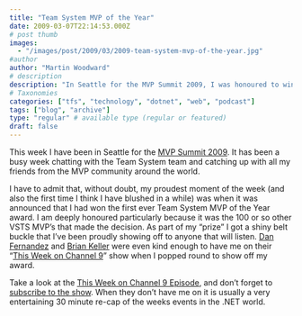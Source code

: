 ```yaml
---
title: "Team System MVP of the Year"
date: 2009-03-07T22:14:53.000Z
# post thumb
images:
  - "/images/post/2009/03/2009-team-system-mvp-of-the-year.jpg"
#author
author: "Martin Woodward"
# description
description: "In Seattle for the MVP Summit 2009, I was honoured to win the inaugural Team System MVP of the Year award, celebrated with a shiny new belt buckle."
# Taxonomies
categories: ["tfs", "technology", "dotnet", "web", "podcast"]
tags: ["blog", "archive"]
type: "regular" # available type (regular or featured)
draft: false
---
```

[](http://channel9.msdn.com/shows/This+Week+On+Channel+9/This-Week-Martin-Woodward-MVP-Summit-Web-Perf-Show-Off-and-a-VSTS-Pep-Talk/)   

This week I have been in Seattle for the [MVP Summit 2009](http://mvp.support.microsoft.com/gp/MVPsummit). It has been a busy week chatting with the Team System team and catching up with all my friends from the MVP community around the world.  

I have to admit that, without doubt, my proudest moment of the week (and also the first time I think I have blushed in a while) was when it was announced that I had won the first ever Team System MVP of the Year award.  I am deeply honoured particularly because it was the 100 or so other VSTS MVP’s that made the decision.  As part of my “prize” I got a shiny belt buckle that I’ve been proudly showing off to anyone that will listen.  [Dan Fernandez](http://blogs.msdn.com/danielfe/) and [Brian Keller](http://blogs.msdn.com/briankel/) were even kind enough to have me on their “[This Week on Channel 9](http://channel9.msdn.com/shows/This+Week+On+Channel+9/This-Week-Martin-Woodward-MVP-Summit-Web-Perf-Show-Off-and-a-VSTS-Pep-Talk/)” show when I popped round to show off my award.  

Take a look at the [This Week on Channel 9 Episode](http://channel9.msdn.com/shows/This+Week+On+Channel+9/This-Week-Martin-Woodward-MVP-Summit-Web-Perf-Show-Off-and-a-VSTS-Pep-Talk/), and don’t forget to [subscribe to the show](http://channel9.msdn.com/shows/This+Week+On+Channel+9/). When they don’t have me on it is usually a very entertaining 30 minute re-cap of the weeks events in the .NET world.